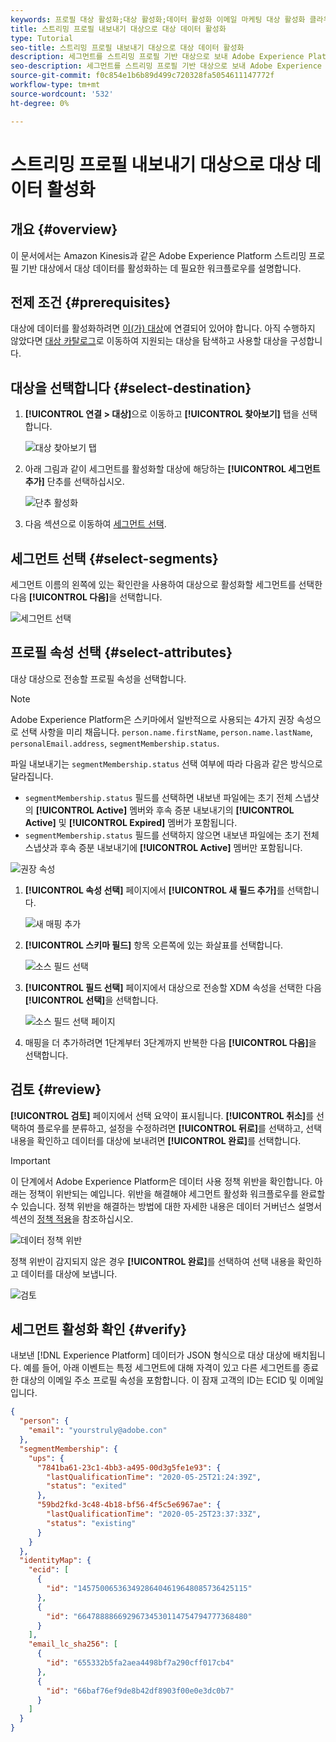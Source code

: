 ```yaml
---
keywords: 프로필 대상 활성화;대상 활성화;데이터 활성화 이메일 마케팅 대상 활성화 클라우드 스토리지 대상 활성화
title: 스트리밍 프로필 내보내기 대상으로 대상 데이터 활성화
type: Tutorial
seo-title: 스트리밍 프로필 내보내기 대상으로 대상 데이터 활성화
description: 세그먼트를 스트리밍 프로필 기반 대상으로 보내 Adobe Experience Platform에서 보유한 대상 데이터를 활성화하는 방법을 알아봅니다.
seo-description: 세그먼트를 스트리밍 프로필 기반 대상으로 보내 Adobe Experience Platform에서 보유한 대상 데이터를 활성화하는 방법을 알아봅니다.
source-git-commit: f0c854e1b6b89d499c720328fa5054611147772f
workflow-type: tm+mt
source-wordcount: '532'
ht-degree: 0%

---
```



# 스트리밍 프로필 내보내기 대상으로 대상 데이터 활성화

## 개요 {#overview}

이 문서에서는 Amazon Kinesis과 같은 Adobe Experience Platform 스트리밍 프로필 기반 대상에서 대상 데이터를 활성화하는 데 필요한 워크플로우를 설명합니다.

## 전제 조건 {#prerequisites}

대상에 데이터를 활성화하려면 [이(가) 대상](./connect-destination.md)에 연결되어 있어야 합니다. 아직 수행하지 않았다면 [대상 카탈로그](../catalog/overview.md)로 이동하여 지원되는 대상을 탐색하고 사용할 대상을 구성합니다.

## 대상을 선택합니다 {#select-destination}

1. **[!UICONTROL 연결 > 대상]**&#x200B;으로 이동하고 **[!UICONTROL 찾아보기]** 탭을 선택합니다.

   ![대상 찾아보기 탭](../assets/ui/activate-streaming-profile-destinations/browse-tab.png)

1. 아래 그림과 같이 세그먼트를 활성화할 대상에 해당하는 **[!UICONTROL 세그먼트 추가]** 단추를 선택하십시오.

   ![단추 활성화](../assets/ui/activate-streaming-profile-destinations/activate-buttons-browse.png)

1. 다음 섹션으로 이동하여 [세그먼트 선택](#select-segments).

## 세그먼트 선택 {#select-segments}

세그먼트 이름의 왼쪽에 있는 확인란을 사용하여 대상으로 활성화할 세그먼트를 선택한 다음 **[!UICONTROL 다음]**&#x200B;을 선택합니다.

![세그먼트 선택](../assets/ui/activate-streaming-profile-destinations/select-segments.png)

## 프로필 속성 선택 {#select-attributes}

대상 대상으로 전송할 프로필 속성을 선택합니다.

>[!NOTE]
>
> Adobe Experience Platform은 스키마에서 일반적으로 사용되는 4가지 권장 속성으로 선택 사항을 미리 채웁니다. `person.name.firstName`, `person.name.lastName`, `personalEmail.address`, `segmentMembership.status`.

파일 내보내기는 `segmentMembership.status` 선택 여부에 따라 다음과 같은 방식으로 달라집니다.
* `segmentMembership.status` 필드를 선택하면 내보낸 파일에는 초기 전체 스냅샷의 **[!UICONTROL Active]** 멤버와 후속 증분 내보내기의 **[!UICONTROL Active]** 및 **[!UICONTROL Expired]** 멤버가 포함됩니다.
* `segmentMembership.status` 필드를 선택하지 않으면 내보낸 파일에는 초기 전체 스냅샷과 후속 증분 내보내기에 **[!UICONTROL Active]** 멤버만 포함됩니다.

![권장 속성](../assets/ui/activate-streaming-profile-destinations/attributes-default.png)

1. **[!UICONTROL 속성 선택]** 페이지에서 **[!UICONTROL 새 필드 추가]**&#x200B;를 선택합니다.

   ![새 매핑 추가](../assets/ui/activate-streaming-profile-destinations/add-new-field.png)

1. **[!UICONTROL 스키마 필드]** 항목 오른쪽에 있는 화살표를 선택합니다.

   ![소스 필드 선택](../assets/ui/activate-streaming-profile-destinations/select-schema-field.png)

1. **[!UICONTROL 필드 선택]** 페이지에서 대상으로 전송할 XDM 속성을 선택한 다음 **[!UICONTROL 선택]**&#x200B;을 선택합니다.

   ![소스 필드 선택 페이지](../assets/ui/activate-streaming-profile-destinations/target-field-page.png)


1. 매핑을 더 추가하려면 1단계부터 3단계까지 반복한 다음 **[!UICONTROL 다음]**&#x200B;을 선택합니다.

## 검토 {#review}

**[!UICONTROL 검토]** 페이지에서 선택 요약이 표시됩니다. **[!UICONTROL 취소]**&#x200B;를 선택하여 플로우를 분류하고, 설정을 수정하려면 **[!UICONTROL 뒤로]**&#x200B;를 선택하고, 선택 내용을 확인하고 데이터를 대상에 보내려면 **[!UICONTROL 완료]**&#x200B;를 선택합니다.

>[!IMPORTANT]
>
>이 단계에서 Adobe Experience Platform은 데이터 사용 정책 위반을 확인합니다. 아래는 정책이 위반되는 예입니다. 위반을 해결해야 세그먼트 활성화 워크플로우를 완료할 수 있습니다. 정책 위반을 해결하는 방법에 대한 자세한 내용은 데이터 거버넌스 설명서 섹션의 [정책 적용](../../rtcdp/privacy/data-governance-overview.md#enforcement)을 참조하십시오.

![데이터 정책 위반](../assets/common/data-policy-violation.png)

정책 위반이 감지되지 않은 경우 **[!UICONTROL 완료]**&#x200B;를 선택하여 선택 내용을 확인하고 데이터를 대상에 보냅니다.

![검토](../assets/ui/activate-streaming-profile-destinations/review.png)

## 세그먼트 활성화 확인 {#verify}

내보낸 [!DNL Experience Platform] 데이터가 JSON 형식으로 대상 대상에 배치됩니다. 예를 들어, 아래 이벤트는 특정 세그먼트에 대해 자격이 있고 다른 세그먼트를 종료한 대상의 이메일 주소 프로필 속성을 포함합니다. 이 잠재 고객의 ID는 ECID 및 이메일입니다.

```json
{
  "person": {
    "email": "yourstruly@adobe.con"
  },
  "segmentMembership": {
    "ups": {
      "7841ba61-23c1-4bb3-a495-00d3g5fe1e93": {
        "lastQualificationTime": "2020-05-25T21:24:39Z",
        "status": "exited"
      },
      "59bd2fkd-3c48-4b18-bf56-4f5c5e6967ae": {
        "lastQualificationTime": "2020-05-25T23:37:33Z",
        "status": "existing"
      }
    }
  },
  "identityMap": {
    "ecid": [
      {
        "id": "14575006536349286404619648085736425115"
      },
      {
        "id": "66478888669296734530114754794777368480"
      }
    ],
    "email_lc_sha256": [
      {
        "id": "655332b5fa2aea4498bf7a290cff017cb4"
      },
      {
        "id": "66baf76ef9de8b42df8903f00e0e3dc0b7"
      }
    ]
  }
}
```
